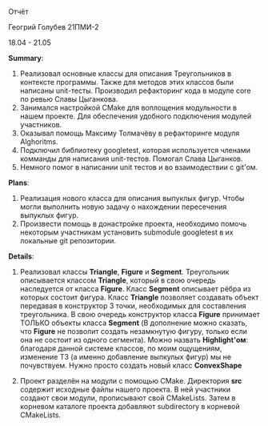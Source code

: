 Отчёт

Геогрий Голубев 21ПМИ-2

18.04 - 21.05

**Summary**: 
1. Реализовал основные классы для описания Треугольников в контексте программы. Также для методов этих классов были написаны unit-тесты. Производил рефакторинг кода в модуле core по ревью Славы Цыганкова. 
2. Занимался настройкой CMake для воплощения модульности в нашем проекте. Для обеспечения удобного подключения модулей участников. 
3. Оказывал помощь Максиму Толмачёву в рефакторинге модуля Alghoritms. 
4. Подключил библиотеку googletest, которая используется членами комманды для написания unit-тестов. Помогал Слава Цыганков.
5. Немного помог в написании unit тестов и во взаимодествии с git'ом.

**Plans**: 
1. Реализация нового класса для описания выпуклых фигур. Чтобы могли выполнить новую задачу о нахождении пересечения выпуклых фигур. 
2. Произвести помощь в донастройке проекта, необходимо помочь некоторым участникам установить submodule googletest в их локальные git репозитории.

**Details**:
1. Реализовал классы **Triangle**, **Figure** и **Segment**. Треугольник описывается классом **Triangle**, который в свою очередь наследуется от класса **Figure**. Класс **Segment** описывает рёбра из которых состоит фигура. Класс **Triangle** позволяет создавать объект передавая в конструктор 3 точки, необходимых для составления треугольника. В свою очередь конструктор класса **Figure** принимает ТОЛЬКО объекты класса **Segment** (В дополнение можно сказать, что **Figure** не позволит создать незамкнутую фигуру, только если она не состоит из одного сегмента). Можно назвать **Highlight'ом**: благодаря данной системе классов, по моим ощущениям, изменение ТЗ (а именно добавление выпкулых фигур) мы не почувствуем. Нужно просто создать новый класс **ConvexShape**

2. Проект разделён на модули с помощью CMake. Директория **src** содержит исходные файлы нашего проекта. В ней участники создают свои модули, прописывают свой CMakeLists. Затем в корневом каталоге проекта добавляют subdirectory в корневой CMakeLists.
